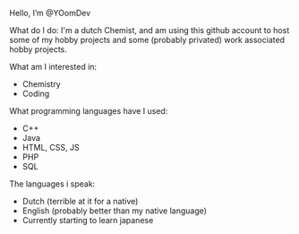 Hello, I’m @YOomDev

What do I do:
I'm a dutch Chemist, and am using this github account to host some of my hobby projects and some (probably privated) work associated hobby projects.

What am I interested in:
 - Chemistry
 - Coding
 
 What programming languages have I used:
  - C++
  - Java
  - HTML, CSS, JS
  - PHP
  - SQL
  
  The languages i speak:
   - Dutch (terrible at it for a native)
   - English (probably better than my native language)
   - Currently starting to learn japanese
